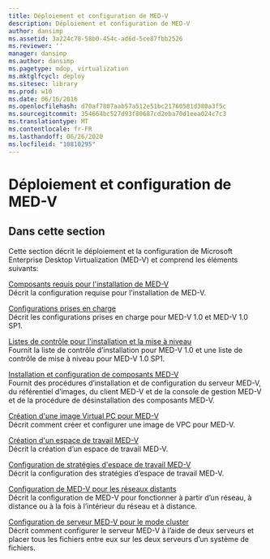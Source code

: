 ```yaml
---
title: Déploiement et configuration de MED-V
description: Déploiement et configuration de MED-V
author: dansimp
ms.assetid: 3a224c78-58b0-454c-ad6d-5ce87fbb2526
ms.reviewer: ''
manager: dansimp
ms.author: dansimp
ms.pagetype: mdop, virtualization
ms.mktglfcycl: deploy
ms.sitesec: library
ms.prod: w10
ms.date: 06/16/2016
ms.openlocfilehash: d70af7807aab57a512e51bc21760581d380a3f5c
ms.sourcegitcommit: 354664bc527d93f80687cd2eba70d1eea024c7c3
ms.translationtype: MT
ms.contentlocale: fr-FR
ms.lasthandoff: 06/26/2020
ms.locfileid: "10810295"
---
```

# Déploiement et configuration de MED-V


## Dans cette section


Cette section décrit le déploiement et la configuration de Microsoft Enterprise Desktop Virtualization (MED-V) et comprend les éléments suivants:

<a href="" id="med-v-installation-prerequisites"></a>[Composants requis pour l'installation de MED-V](med-v-installation-prerequisites.md)  
Décrit la configuration requise pour l’installation de MED-V.

<a href="" id="supported-configurations"></a>[Configurations prises en charge](supported-configurationsmedv-orientation.md)  
Décrit les configurations prises en charge pour MED-V 1.0 et MED-V 1.0 SP1.

<a href="" id="installation-and-upgrade-checklists"></a>[Listes de contrôle pour l'installation et la mise à niveau](installation-and-upgrade-checklists.md)  
Fournit la liste de contrôle d’installation pour MED-V 1.0 et une liste de contrôle de mise à niveau pour MED-V 1.0 SP1.

<a href="" id="installing-and-configuring-med-v-components"></a>[Installation et configuration de composants MED-V](installing-and-configuring-med-v-components.md)  
Fournit des procédures d’installation et de configuration du serveur MED-V, du référentiel d’images, du client MED-V et de la console de gestion MED-V et de la procédure de désinstallation des composants MED-V.

<a href="" id="creating-a-virtual-pc-image-for-med-v"></a>[Création d'une image Virtual PC pour MED-V](creating-a-virtual-pc-image-for-med-v.md)  
Décrit comment créer et configurer une image de VPC pour MED-V.

<a href="" id="creating-a-med-v-workspace"></a>[Création d'un espace de travail MED-V](creating-a-med-v-workspacemedv-10-sp1.md)  
Décrit la création d’un espace de travail MED-V.

<a href="" id="configuring-med-v-workspace-policies"></a>[Configuration de stratégies d'espace de travail MED-V](configuring-med-v-workspace-policies.md)  
Décrit la configuration des stratégies d’espace de travail MED-V.

<a href="" id="configuring-med-v-for-remote-networks"></a>[Configuration de MED-V pour les réseaux distants](configuring-med-v-for-remote-networks.md)  
Décrit la configuration de MED-V pour fonctionner à partir d’un réseau, à distance ou à la fois à l’intérieur du réseau et à distance.

<a href="" id="configuring-med-v-server-for-cluster-mode"></a>[Configuration de serveur MED-V pour le mode cluster](configuring-med-v-server-for-cluster-mode.md)  
Décrit comment configurer le serveur MED-V à l’aide de deux serveurs et placer tous les fichiers entre eux sur les deux serveurs d’un système de fichiers.

 

 





